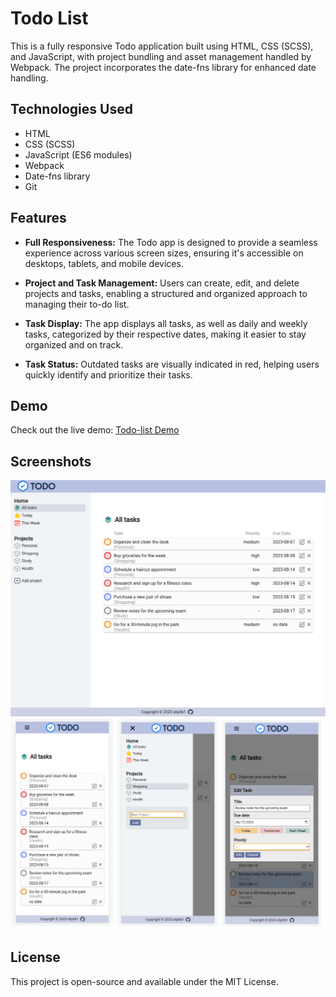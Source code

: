 # Todo List

This is a fully responsive Todo application built using HTML, CSS (SCSS), and JavaScript, with project bundling and asset management handled by Webpack. The project incorporates the date-fns library for enhanced date handling.

## Technologies Used

- HTML
- CSS (SCSS)
- JavaScript (ES6 modules)
- Webpack
- Date-fns library
- Git

## Features

- **Full Responsiveness:** The Todo app is designed to provide a seamless experience across various screen sizes, ensuring it's accessible on desktops, tablets, and mobile devices.

- **Project and Task Management:** Users can create, edit, and delete projects and tasks, enabling a structured and organized approach to managing their to-do list.

- **Task Display:** The app displays all tasks, as well as daily and weekly tasks, categorized by their respective dates, making it easier to stay organized and on track.

- **Task Status:** Outdated tasks are visually indicated in red, helping users quickly identify and prioritize their tasks.

## Demo

Check out the live demo: [Todo-list Demo](https://eliptik1.github.io/todo-list/)

## Screenshots
![](./images/todo1.png)
![](./images/todo2.png)

## License

This project is open-source and available under the MIT License.